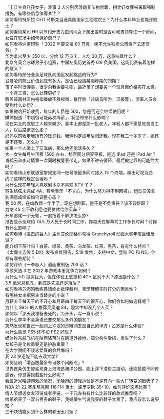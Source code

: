 「丰县生育八孩女子」涉事 3 人分别因涉嫌非法拘禁罪、拐卖妇女罪被采取强制措施，有哪些信息值得关注？  
如何看待特斯拉 CEO 马斯克当选美国国家工程院院士？为什么本科毕业也能评院士？  
如何看待某司 HR 以节约开支为由询问女下属出差时是否可和男领导住一个房间，女性在职场中如何保护自己？  
如何看待许家印称「 2022 年要交楼 60 万套，绝不允许贱卖公司资产去还债务」？  
华为拿出至少 350 亿，分给 12 万员工，人均 30 万，这意味着什么？  
北京冬奥会冰球男子小组赛，中国冬奥历史首秀 0:8 负美国，这场比赛有着怎样的意义？  
如何看待部分业余足球队向国足发起挑战的行为?  
谷爱凌的商业价值到底有多大，是否已经超越巅峰期的刘翔？  
孩子平时很懂事，很少向我索要礼物，最近孩子想要买一个玩具但价格实在太贵，一个月工资，怎么处理更好？  
西贝莜面村店内被指播放不雅视频，餐厅称「非店员所为，已报警」，涉事人员会受到什么处罚?  
如果微信开始收费，每年的年费是 500，您是否还会继续使用呢？  
媒体报道「中超很可能再次降薪」，将会带来什么影响？  
现在实业的底层工人越来越少，基本上都是那一批老人，年轻人都不愿意吃苦当工人，以后路该怎么走？  
妈妈以前收走我所有的压岁钱，我俩约定成年后归还我。现在我二十多岁了，她还是不还我，怎么办？  
如果一个人染上了艾滋病，那么他还能活多久？  
大一女生每月生活费 1500 左右，想官网分期买平板，是选 iPad 还是 iPad Air？  
肖鹤云和李诗情第一次同时被警察带走，如果不进去循环，最后被定罪的可能性大吗？  
如何看待山东联通宽带规定同一账号限最多同时接入 15 个终端，超出可视为违约？这样的规定合理吗？  
为什么现在年轻人喜欢剧本杀不喜欢 KTV 了？  
羽生结弦未完成 4A，赛后表示「不甘心，为什么努力得不到回报」，运动员没拿到满意成绩该如何调整心态？  
我 00 后，在编教师一年半了，现在想辞职，是不是不负责任？该不该辞职？  
为啥 4S 店不收利息也要贷款给你买车？  
开车追尾一个无赖，一直拖着不解决怎么办?  
报告显示全球约 74.5 万人死于长时间工作，你每天在屏幕前工作多长时间？对你有什么影响？  
如何看待《进击的巨人》主角艾伦耶格尔获得 Crunchyroll 动画大奖年度最佳反派？  
能介绍下茶叶吗？白茶、绿茶、黄茶、乌龙茶、红茶、黑茶，各有什么特点？  
《太阁立志传 5 DX》发布宣传预告，5.19 发售，支持中文，登陆 PC 和 NS，你都有哪些期待？  
如何评价《一拳超人》漫画重制版 203 话？  
华硕天选 3 在 2022 年游戏本里竞争力如何？  
为什么 5G 投资巨大，但在体验上感觉和 4G+ 区别不大？原因是什么？  
3.5 毫米耳机孔，到底是先进还是落后？  
如何看待苏翊鸣教练恳请终止批评裁判，表示理解实时打分的困难性？  
有哪些女主把男主当替身的小说？  
月薪五千每天干的不开心和月薪四千每天干的很开心，你们会如何做选择呢？  
为什么 99% 的人推荐买奥迪 S4，现实中却没几个人买？  
如何以「那天我准备去死的」为开头，写一篇小说？  
为什么李华不会英语还要交那么多外国朋友？  
突然发现和自己一起网上冲浪的沙雕网友是自己的甲方 / 乙方是什么体验?  
为什么感觉 PS5 还不如 PS2 好玩？  
媒体称东航飞机在陕西降落时在跑道外接地，部分构件受损，发生了什么？  
女孩子是化妆重要还是护肤重要？  
在大学期间不谈恋爱真的会后悔吗？  
我 23 岁还能不能去读大学?  
如何证明「增函数最多有可数个间断点」?  
世界首条仿生鲸鲨现身上海海昌海洋公园，能上浮下潜自主游动，还能搭载不同传感器，你觉得搭载些什么好呢？  
看最近米哈游游戏的情况，米哈游的游戏运营是不是有向一些大厂转变的趋势了？  
NBA 21-22 赛季尼克斯 116:114 勇士，库里空砍 35+10，如何评价这场比赛？  
情人节想送女友项链或者手链，一千元左右有什么比较好的款式推荐吗？  
给弟弟买了一双五百多的鞋子，我妈很生气说我买的鞋子太贵了，我应该怎么说服她？  
三千块钱能买到什么样的和田玉吊坠？  
